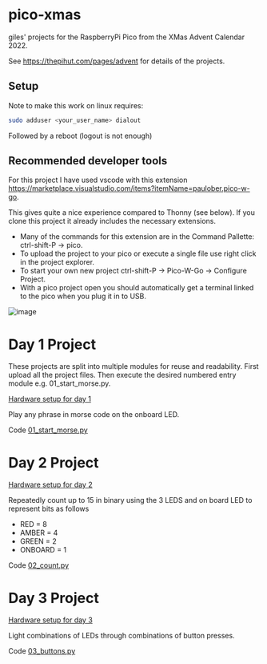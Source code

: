# pico-xmas
giles' projects for the RaspberryPi Pico from the XMas Advent Calendar 2022.

See https://thepihut.com/pages/advent for details of the projects.

## Setup
Note to make this work on linux requires:
```bash
sudo adduser <your_user_name> dialout
```

Followed by a reboot (logout is not enough)


## Recommended developer tools
For this project I have used vscode with this extension https://marketplace.visualstudio.com/items?itemName=paulober.pico-w-go.

This gives quite a nice experience compared to Thonny (see below).
If you clone this project it already includes the necessary extensions.

- Many of the commands for this extension are in the Command Pallette:
  ctrl-shift-P -> pico.
- To upload the project to your pico or execute a single file use right click
  in the project explorer.
- To start your own new project ctrl-shift-P -> Pico-W-Go -> Configure Project.
- With a pico project open you should automatically get a terminal linked to
  the pico when you plug it in to USB.

![image](https://user-images.githubusercontent.com/964827/205357295-423a5b94-c466-457b-9a7d-2a4a2993d984.png)


# Day 1 Project
These projects are split into multiple modules for reuse and readability.
First upload all the project files. Then execute the desired numbered entry
module e.g. 01_start_morse.py.

[Hardware setup for day 1](https://thepihut.com/blogs/raspberry-pi-tutorials/maker-advent-calendar-day-1-getting-started)

Play any phrase in morse code on the onboard LED.

Code [01_start_morse.py](01_start_morse.py)

# Day 2 Project

[Hardware setup for day 2](https://thepihut.com/blogs/raspberry-pi-tutorials/maker-advent-calendar-day-2-let-s-get-blinky)

Repeatedly count up to 15 in binary using the 3 LEDS and on board LED to represent bits as
follows

- RED = 8
- AMBER = 4
- GREEN = 2
- ONBOARD = 1

Code [02_count.py](02_count.py)

# Day 3 Project

[Hardware setup for day 3](https://thepihut.com/blogs/raspberry-pi-tutorials/maker-advent-calendar-day-3-bashing-buttons)

Light combinations of LEDs through combinations of button presses.

Code [03_buttons.py](03_buttons.py)


